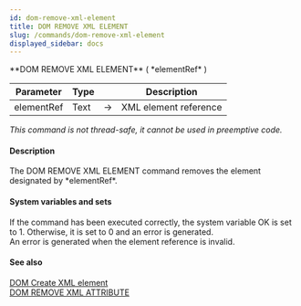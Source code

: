 ```yaml
---
id: dom-remove-xml-element
title: DOM REMOVE XML ELEMENT
slug: /commands/dom-remove-xml-element
displayed_sidebar: docs
---
```


<!--REF #_command_.DOM REMOVE XML ELEMENT.Syntax-->**DOM REMOVE XML ELEMENT** ( *elementRef* )<!-- END REF-->
<!--REF #_command_.DOM REMOVE XML ELEMENT.Params-->
| Parameter | Type |  | Description |
| --- | --- | --- | --- |
| elementRef | Text | &#8594;  | XML element reference |

<!-- END REF-->

*This command is not thread-safe, it cannot be used in preemptive code.*


#### Description 

<!--REF #_command_.DOM REMOVE XML ELEMENT.Summary-->The DOM REMOVE XML ELEMENT command removes the element designated by *elementRef*.<!-- END REF-->

#### System variables and sets 

If the command has been executed correctly, the system variable OK is set to 1\. Otherwise, it is set to 0 and an error is generated.   
An error is generated when the element reference is invalid.

#### See also 

[DOM Create XML element](dom-create-xml-element.md)  
[DOM REMOVE XML ATTRIBUTE](dom-remove-xml-attribute.md)  